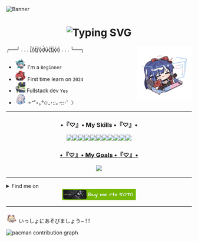 ![Banner](https://github.com/Haihaay/Haihaay/blob/main/GIF_20250502_072438_650%20(1).gif) 

<h1 align="center"><img src="https://readme-typing-svg.demolab.com?font=Fredoka&size=30&duration=3000&pause=300&center=true&width=435&lines=Jangan+lupa+.+.+.;Ngopi+dulu+bang+!+!;(%C2%B4%E2%80%A2+%CF%89+%E2%80%A2%60)%EF%BE%89" alt="Typing SVG" /></h1>

<img align="right" width="150" src="https://github.com/Haihaay/Haihaay/blob/main/tower-of-fantasy-cobalt-b-tower-of-fantasy-cobalt%20(1).gif">

╭──╯ . . . I̥ͦn̥ͦt̥ͦr̥ͦo̥ͦd̥ͦu̥ͦc̥ͦt̥ͦi̥ͦo̥ͦn̥ͦ . . . ╰──╮
- <img src="https://github.com/Haihaay/Haihaay/blob/main/1286507076490756127.gif" width="30"/> I'm a `Beginner`
- <img src="https://github.com/Haihaay/Haihaay/blob/main/tumblr_89ae883d6fd6bed81865a4e48b978f06_e3837a08_250.gif%20(1).gif" width="30"/> First time learn on `2024`
- <img src="https://github.com/Haihaay/Haihaay/blob/main/1320083416334471199.gif" width="28"/> Fullstack dev `Yes`
- <img src="https://github.com/Haihaay/Haihaay/blob/main/tower-of-fantasy-tower-of-fantasy-fiona.gif" width="30"/> ⚬⁺˚⋆｡°✩₊･:*:｡･:*:･ﾟ☽

<hr/>
<p align="left">
</p>

<div>
<h3 align="center">•『♡』• My Skills •『♡』•</h3>

<p align="center">
  <a href="#"><img src="https://img.shields.io/badge/HTML5-E34F26?style=for-the-badge&logo=html5&logoColor=white"><img src="https://img.shields.io/badge/CSS3-1572B6?style=for-the-badge&logo=css3&logoColor=white"><img src="https://img.shields.io/badge/Bootstrap-563D7C?style=for-the-badge&logo=bootstrap&logoColor=white"><img src="https://img.shields.io/badge/Tailwind_CSS-38B2AC?style=for-the-badge&logo=tailwind-css&logoColor=white"><img src="https://img.shields.io/badge/JavaScript-323330?style=for-the-badge&logo=javascript&logoColor=F7DF1E"><img src="https://img.shields.io/badge/GSAP-93CF2B?style=for-the-badge&logo=greensock&logoColor=white"><img src="https://img.shields.io/badge/Node%20js-339933?style=for-the-badge&logo=nodedotjs&logoColor=white"><img src="https://img.shields.io/badge/Express%20js-000000?style=for-the-badge&logo=express&logoColor=white"><img src="https://img.shields.io/badge/Chart%20js-FF6384?style=for-the-badge&logo=chartdotjs&logoColor=white"><img src="https://img.shields.io/badge/Python-FFD43B?style=for-the-badge&logo=python&logoColor=blue"><img src="https://img.shields.io/badge/Figma-F24E1E?style=for-the-badge&logo=figma&logoColor=white">
</p>
</div>

<h3 align="center">•『♡』• My Goals •『♡』•</h3>

<div align="center"><a href="https://skillicons.dev">
    <img src="https://skillicons.dev/icons?i=react,threejs,firebase,cpp,unity,unreal"/>
  </a></div>


<hr/>

<details>
  <summary>Find me on</summary>
  <ol>

- [![Discord](https://img.shields.io/badge/Discord-%237289DA.svg?logo=discord&logoColor=white)](https://discordapp.com/users/1102899938263826482)
 
- [![X](https://img.shields.io/badge/X-black.svg?logo=X&logoColor=white)](https://x.com/Haihay_guys)

- ![Instagram](https://img.shields.io/badge/Instagram-%23E4405F.svg?logo=Instagram&logoColor=white)

- ![YouTube](https://img.shields.io/badge/YouTube-%23FF0000.svg?logo=YouTube&logoColor=white)

  </ol>
</details>

<div align="center"><a href="http://lynk.id/payme/haihaay"><img src="https://github.com/Haihaay/Haihaay/blob/main/Tak%20berjudul263_20250215110642.png"></a></div>

<hr/>
</ol>

<img src="https://github.com/Haihaay/Haihaay/blob/main/908262795672436746.gif" width="30"/> いっしょにあそびましょう~ ! !

<picture>
  <source media="(prefers-color-scheme: dark)" srcset="https://raw.githubusercontent.com/Hai-hay /Hai-hay /output/pacman-contribution-graph-dark.svg">
  <source media="(prefers-color-scheme: light)" srcset="https://raw.githubusercontent.com/Hai-hay /Hai-hay /output/pacman-contribution-graph.svg">
  <img alt="pacman contribution graph" src="https://raw.githubusercontent.com/Hai-hay /Hai-hay /output/pacman-contribution-graph.svg">
</picture>

###

